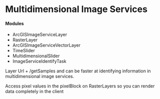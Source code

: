 Multidimensional Image Services
===============================

#### Modules

* ArcGISImageServiceLayer
* RasterLayer
* ArcGISImageServiceVectorLayer
* TimeSlider
* MultidimensionalSlider
* ImageServiceIdentifyTask

Layer Url + /getSamples and can be faster at identifying information in multidimensional image services.

Access pixel values in the pixelBlock on RasterLayers so you can render data completely in the client
